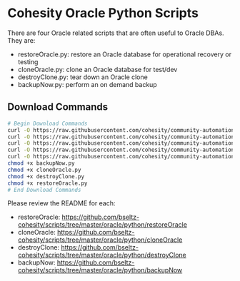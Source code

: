 # Cohesity Oracle Python Scripts

There are four Oracle related scripts that are often useful to Oracle DBAs. They are:

* restoreOracle.py: restore an Oracle database for operational recovery or testing
* cloneOracle.py: clone an Oracle database for test/dev
* destroyClone.py: tear down an Oracle clone
* backupNow.py: perform an on demand backup

## Download Commands

```bash
# Begin Download Commands
curl -O https://raw.githubusercontent.com/cohesity/community-automation-samples/main/oracle/python/backupNow/backupNow.py
curl -O https://raw.githubusercontent.com/cohesity/community-automation-samples/main/oracle/python/cloneOracle/cloneOracle.py
curl -O https://raw.githubusercontent.com/cohesity/community-automation-samples/main/oracle/python/destroyClone/destroyClone.py
curl -O https://raw.githubusercontent.com/cohesity/community-automation-samples/main/oracle/python/restoreOracle/restoreOracle.py
curl -O https://raw.githubusercontent.com/cohesity/community-automation-samples/main/python/pyhesity.py
chmod +x backupNow.py
chmod +x cloneOracle.py
chmod +x destroyClone.py
chmod +x restoreOracle.py
# End Download Commands
```

Please review the README for each:

* restoreOracle: <https://github.com/bseltz-cohesity/scripts/tree/master/oracle/python/restoreOracle>
* cloneOracle: <https://github.com/bseltz-cohesity/scripts/tree/master/oracle/python/cloneOracle>
* destroyClone: <https://github.com/bseltz-cohesity/scripts/tree/master/oracle/python/destroyClone>
* backupNow: <https://github.com/bseltz-cohesity/scripts/tree/master/oracle/python/backupNow>
